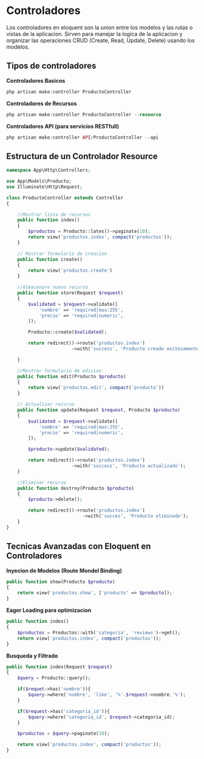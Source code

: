 # Controladores

Los controladores en eloquent son la union entre los modelos y las rutas o vistas de la aplicacion. Sirven para manejar la logica de la aplicacion y organizar las operaciones CRUD (Create, Read, Update, Delete) usando los 
modelos.

## Tipos de controladores

**Controladores Basicos**

```php
php artisan make:controller ProductoController
```

**Controladores de Recursos**

```php
php artisan make:controller ProductoController --resource
```

**Controladores API (para servicios RESTfull)**

```php
php artisan make:controller API/ProductoController --api
```

## Estructura de un Controlador Resource 

```php
namespace App\Http\Controllers;

use App\Models\Producto;
use Illuminate\Http\Request;

class ProductoController extends Controller
{

    //Mostrar lista de recursos
    public function index()
    {
        $productos = Producto::lates()->paginate(10);
        return view('productos.index', compact('productos'));
    }

    // Mostrar formulario de creacion
    public function create()
    {
        return view('productos.create')
    }

    //Almacenare nuevo recurso
    public function store(Request $request)
    {
        $validated = $request->validate([
            'nombre' => 'required|max:255',
            'precio' => 'required|numeric',
        ]);

        Producto::create($validated);

        return redirect()->route('productos.index')
                        ->with('success', 'Producto creado exitosamente');

    }

    //Mostrar formulario de edicion
    public function edit(Producto $producto)
    {
        return view('productos.edit', compact('producto'))
    }

    // Actualizar recurso
    public function update(Request $request, Producto $producto)
    {
        $validated = $request->validate([
            'nombre' => 'required|max:255',
            'precio' => 'required|numeric',
        ]);

        $producto->update($validated);

        return redirect()->route('productos.index')
                        ->with('success', 'Producto actualizado');
    }

    //Eliminar recurso
    public function destroy(Producto $producto)
    {
        $producto->delete();

        return redirect()->route('productos.index')
                            ->with('succes', 'Producto eliminado');
    }
}
```

## Tecnicas Avanzadas con Eloquent en Controladores

**Inyecion de Modelos (Route Mondel Binding)**

```php
public function show(Producto $producto)
{
    return view('productos.show', ['producto' => $producto]);
}
```

**Eager Loading para optimizacion**

```php
public function index()
{
    $productos = Productos::with('categoria', 'reviews')->get();
    return view('productos.index', compact('productos'));
}
```

**Busqueda y Filtrado**

```php
public function index(Request $request)
{
    $query = Producto::query();

    if($requet->has('nombre')){
        $query->where('nombre', 'like', '%'.$request->nombre.'%');
    }

    if($request->has('categoria_id')){
        $query->where('categoria_id', $request->categoria_id);
    }

    $productos = $query->paginate(10);

    return view('productos.index', compact('productos'));
}
```
